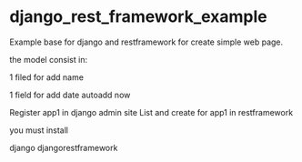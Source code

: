 # django_rest_framework_example
Example base for django and restframework for create simple web page.

the model consist in:

1 filed for add name

1 field for add date autoadd now



Register app1 in django admin site
List and create for app1 in restframework

you must install

django
djangorestframework

